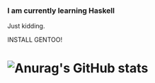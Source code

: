 ### I am currently learning Haskell

Just kidding.

INSTALL GENTOO!

# ![Anurag's GitHub stats](https://github-readme-stats.vercel.app/api?username=Moritz448&show_icons=true&theme=ocean_dark)


<!--
**Moritz448/Moritz448** is a ✨ _special_ ✨ repository because its `README.md` (this file) appears on your GitHub profile.

Here are some ideas to get you started:

- 🔭 I’m currently working on ...
- 🌱 I’m currently learning ...
- 👯 I’m looking to collaborate on ...
- 🤔 I’m looking for help with ...
- 💬 Ask me about ...
- 📫 How to reach me: ...
- 😄 Pronouns: ...
- ⚡ Fun fact: ...
-->
